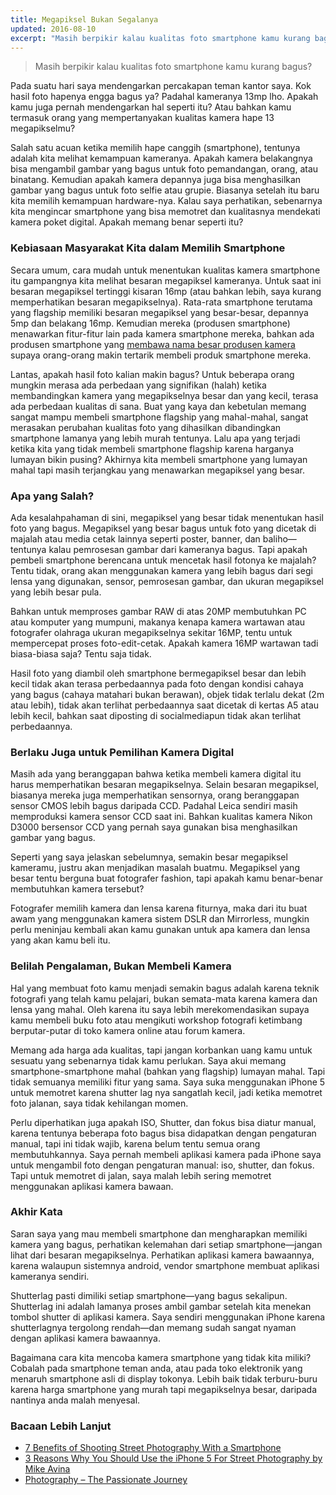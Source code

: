 ```yaml
---
title: Megapiksel Bukan Segalanya
updated: 2016-08-10
excerpt: "Masih berpikir kalau kualitas foto smartphone kamu kurang bagus?"
---
```


> Masih berpikir kalau kualitas foto smartphone kamu kurang bagus?

Pada suatu hari saya mendengarkan percakapan teman kantor saya. Kok hasil foto hapenya engga bagus ya? Padahal kameranya 13mp lho. Apakah kamu juga pernah mendengarkan hal seperti itu? Atau bahkan kamu termasuk orang yang mempertanyakan kualitas kamera hape 13 megapikselmu?

Salah satu acuan ketika memilih hape canggih (smartphone), tentunya adalah kita melihat kemampuan kameranya. Apakah kamera belakangnya bisa mengambil gambar yang bagus untuk foto pemandangan, orang, atau binatang. Kemudian apakah kamera depannya juga bisa menghasilkan gambar yang bagus untuk foto selfie atau grupie. Biasanya setelah itu baru kita memilih kemampuan hardware-nya. Kalau saya perhatikan, sebenarnya kita mengincar smartphone yang bisa memotret dan kualitasnya mendekati kamera poket digital. Apakah memang benar seperti itu?

### Kebiasaan Masyarakat Kita dalam Memilih Smartphone

Secara umum, cara mudah untuk menentukan kualitas kamera smartphone itu gampangnya kita melihat besaran megapiksel kameranya. Untuk saat ini besaran megapiksel tertinggi kisaran 16mp (atau bahkan lebih, saya kurang memperhatikan besaran megapikselnya). Rata-rata smartphone terutama yang flagship memiliki besaran megapiksel yang besar-besar, depannya 5mp dan belakang 16mp. Kemudian mereka (produsen smartphone) menawarkan fitur-fitur lain pada kamera smartphone mereka, bahkan ada produsen smartphone yang [membawa nama besar produsen kamera](http://inet.detik.com/read/2016/04/06/204508/3181589/317/duet-huawei-p9-meluncur-dilengkapi-dual-camera-leica) supaya orang-orang makin tertarik membeli produk smartphone mereka.

Lantas, apakah hasil foto kalian makin bagus? Untuk beberapa orang mungkin merasa ada perbedaan yang signifikan (halah) ketika membandingkan kamera yang megapikselnya besar dan yang kecil, terasa ada perbedaan kualitas di sana. Buat yang kaya dan kebetulan memang sangat mampu membeli smartphone flagship yang mahal-mahal, sangat merasakan perubahan kualitas foto yang dihasilkan dibandingkan smartphone lamanya yang lebih murah tentunya. Lalu apa yang terjadi ketika kita yang tidak membeli smartphone flagship karena harganya lumayan bikin pusing? Akhirnya kita membeli smartphone yang lumayan mahal tapi masih terjangkau yang menawarkan megapiksel yang besar.

### Apa yang Salah?

Ada kesalahpahaman di sini, megapiksel yang besar tidak menentukan hasil foto yang bagus. Megapiksel yang besar bagus untuk foto yang dicetak di majalah atau media cetak lainnya seperti poster, banner, dan baliho—tentunya kalau pemrosesan gambar dari kameranya bagus. Tapi apakah pembeli smartphone berencana untuk mencetak hasil fotonya ke majalah? Tentu tidak, orang akan menggunakan kamera yang lebih bagus dari segi lensa yang digunakan, sensor, pemrosesan gambar, dan ukuran megapiksel yang lebih besar pula.

Bahkan untuk memproses gambar RAW di atas 20MP membutuhkan PC atau komputer yang mumpuni, makanya kenapa kamera wartawan atau fotografer olahraga ukuran megapikselnya sekitar 16MP, tentu untuk mempercepat proses foto-edit-cetak. Apakah kamera 16MP wartawan tadi biasa-biasa saja? Tentu saja tidak.

Hasil foto yang diambil oleh smartphone bermegapiksel besar dan lebih kecil tidak akan terasa perbedaannya pada foto dengan kondisi cahaya yang bagus (cahaya matahari bukan berawan), objek tidak terlalu dekat (2m atau lebih), tidak akan terlihat perbedaannya saat dicetak di kertas A5 atau lebih kecil, bahkan saat diposting di socialmediapun tidak akan terlihat perbedaannya.

### Berlaku Juga untuk Pemilihan Kamera Digital

Masih ada yang beranggapan bahwa ketika membeli kamera digital itu harus memperhatikan besaran megapikselnya. Selain besaran megapiksel, biasanya mereka juga memperhatikan sensornya, orang beranggapan sensor CMOS lebih bagus daripada CCD. Padahal Leica sendiri masih memproduksi kamera sensor CCD saat ini. Bahkan kualitas kamera Nikon D3000 bersensor CCD yang pernah saya gunakan bisa menghasilkan gambar yang bagus.

Seperti yang saya jelaskan sebelumnya, semakin besar megapiksel kameramu, justru akan menjadikan masalah buatmu. Megapiksel yang besar tentu berguna buat fotografer fashion, tapi apakah kamu benar-benar membutuhkan kamera tersebut?

Fotografer memilih kamera dan lensa karena fiturnya, maka dari itu buat awam yang menggunakan kamera sistem DSLR dan Mirrorless, mungkin perlu meninjau kembali akan kamu gunakan untuk apa kamera dan lensa yang akan kamu beli itu.

### Belilah Pengalaman, Bukan Membeli Kamera

Hal yang membuat foto kamu menjadi semakin bagus adalah karena teknik fotografi yang telah kamu pelajari, bukan semata-mata karena kamera dan lensa yang mahal. Oleh karena itu saya lebih merekomendasikan supaya kamu membeli buku foto atau mengikuti workshop fotografi ketimbang berputar-putar di toko kamera online atau forum kamera.

Memang ada harga ada kualitas, tapi jangan korbankan uang kamu untuk sesuatu yang sebenarnya tidak kamu perlukan. Saya akui memang smartphone-smartphone mahal (bahkan yang flagship) lumayan mahal. Tapi tidak semuanya memiliki fitur yang sama. Saya suka menggunakan iPhone 5 untuk memotret karena shutter lag nya sangatlah kecil, jadi ketika memotret foto jalanan, saya tidak kehilangan momen.

Perlu diperhatikan juga apakah ISO, Shutter, dan fokus bisa diatur manual, karena tentunya beberapa foto bagus bisa didapatkan dengan pengaturan manual, tapi ini tidak wajib, karena belum tentu semua orang membutuhkannya. Saya pernah membeli aplikasi kamera pada iPhone saya untuk mengambil foto dengan pengaturan manual: iso, shutter, dan fokus. Tapi untuk memotret di jalan, saya malah lebih sering memotret menggunakan aplikasi kamera bawaan.

### Akhir Kata

Saran saya yang mau membeli smartphone dan mengharapkan memiliki kamera yang bagus, perhatikan kelemahan dari setiap smartphone—jangan lihat dari besaran megapikselnya. Perhatikan aplikasi kamera bawaannya, karena walaupun sistemnya android, vendor smartphone membuat aplikasi kameranya sendiri.

Shutterlag pasti dimiliki setiap smartphone—yang bagus sekalipun. Shutterlag ini adalah lamanya proses ambil gambar setelah kita menekan tombol shutter di aplikasi kamera. Saya sendiri menggunakan iPhone karena shutterlagnya tergolong rendah—dan memang sudah sangat nyaman dengan aplikasi kamera bawaannya.

Bagaimana cara kita mencoba kamera smartphone yang tidak kita miliki? Cobalah pada smartphone teman anda, atau pada toko elektronik yang menaruh smartphone asli di display tokonya. Lebih baik tidak terburu-buru karena harga smartphone yang murah tapi megapikselnya besar, daripada nantinya anda malah menyesal.

### Bacaan Lebih Lanjut

- [7 Benefits of Shooting Street Photography With a Smartphone](http://erickimphotography.com/blog/2015/07/08/the-benefits-of-street-photography-with-a-smartphone/)
- [3 Reasons Why You Should Use the iPhone 5 For Street Photography by Mike Avina](http://erickimphotography.com/blog/2012/10/11/3-reasons-why-you-should-use-the-iphone-5-for-street-photography-by-mike-avina/)
- [Photography – The Passionate Journey](http://oggsie.com/blog/13536202/the-passionate-journey)
